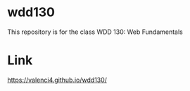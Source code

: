 # wdd130

This repository is for the class WDD 130: Web Fundamentals

# Link

https://valenci4.github.io/wdd130/
